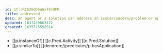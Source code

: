 ```yaml
---
id: 1tlrRIG36dD6uWxf6hUFM
title: addressed
desc: an agent or a solution can address an issue/concern/problem or opportunity
updated: 1637439863472
created: 1635715598914
---
```


- [[p.instanceOf]] [[c.Pred.Activity]] [[c.Pred.Solution]]
- [[p.similarTo]] [[dendron://predicates/p.hasApplication]]
